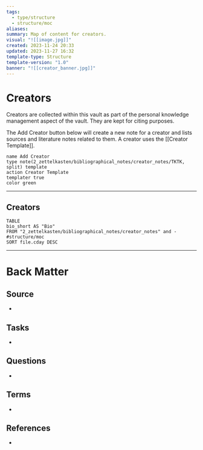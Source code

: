 ```yaml
---
tags:
  - type/structure
  - structure/moc
aliases: 
summary: Map of content for creators.
visual: "![[image.jpg]]"
created: 2023-11-24 20:33
updated: 2023-11-27 16:32
template-type: Structure
template-version: "1.0"
banner: "![[creator_banner.jpg]]"
---
```

# Creators


Creators are collected within this vault as part of the personal knowledge management aspect of the vault. They are kept for citing purposes.

The Add Creator button below will create a new note for a creator and lists sources and literature notes related to them. A creator uses the [[Creator Template]].

```button
name Add Creator
type note(2_zettelkasten/bibliographical_notes/creator_notes/TKTK, split) template
action Creator Template
templater true
color green
```

---
## Creators


```dataview
TABLE
bio_short AS "Bio"
FROM "2_zettelkasten/bibliographical_notes/creator_notes" and -#structure/moc
SORT file.cday DESC
```
<!-- Main STRUCTURE of my content -->


---
# Back Matter
## Source
<!-- Always keep a link to the source. --> 
- 

## Tasks
<!-- What remains to be done with this note? --> 
- 

## Questions
<!-- What remains for you to consider? --> 
- 

## Terms
<!-- Links to definition pages -->
- 

## References
<!-- Links to pages not referenced in the content -->
- 